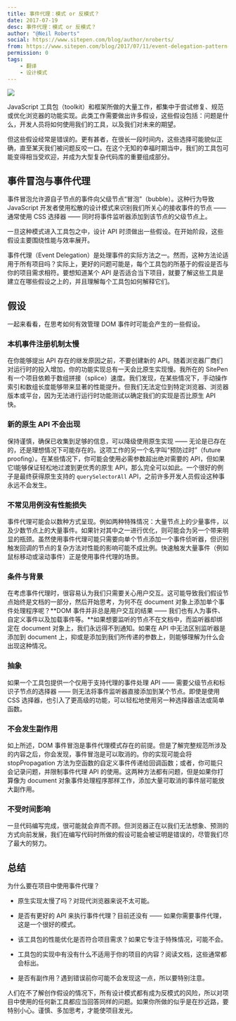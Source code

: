 ```yaml
---
title: 事件代理：模式 or 反模式？
date: 2017-07-19
desc: 事件代理：模式 or 反模式？
author: "@Neil Roberts"
social: https://www.sitepen.com/blog/author/nroberts/
from: https://www.sitepen.com/blog/2017/07/11/event-delegation-pattern-or-anti-pattern/
permission: 0
tags: 
    - 翻译
    - 设计模式
---
```


![](https://p5.ssl.qhimg.com/t016f64f144c3f7563b.jpg)

JavaScript 工具包（toolkit）和框架所做的大量工作，都集中于尝试修复、规范或优化浏览器的功能实现。此类工作需要做出许多假设，这些假设包括：问题是什么，开发人员将如何使用我们的工具，以及我们对未来的期望。

但这些假设经常是错误的。更有甚者，在很长一段时间内，这些选择可能貌似正确，直至某天我们被问题反咬一口。在这个无知的幸福时期当中，我们的工具包可能变得相当受欢迎，并成为大型复杂代码库的重要组成部分。

## 事件冒泡与事件代理

事件冒泡允许源自子节点的事件向父级节点“冒泡”（bubble）。这种行为导致 JavaScript 开发者使用松散的设计模式来识别我们所关心的接收事件的节点 —— 通常使用 CSS 选择器 —— 同时将事件监听器添加到该节点的父级节点上。

一旦这种模式进入工具包之中，设计 API 时须做出一些假设。在开始阶段，这些假设主要围绕性能与效率展开。

事件代理（Event Delegation）是处理事件的实际方法之一。然而，这种方法论适用于所有项目吗？实际上，更好的问题可能是，每个工具包的所基于的假设是否与你的项目需求相符。要想知道某个 API 是否适合当下项目，就要了解这些工具是建立在哪些假设之上的，并且理解每个工具包如何解释它们。

## 假设

一起来看看，在思考如何有效管理 DOM 事件时可能会产生的一些假设。

### 本机事件注册机制太慢

在你能够提出 API 存在的继发原因之前，不要创建新的 API。随着浏览器厂商们对运行时的投入增加，你的功能实现总有一天会比原生实现慢。我所在的 SitePen 有一个项目依赖于数组拼接（splice）速度。我们发现，在某些情况下，手动操作索引和数组长度能够带来显著的性能提升。但我们无法定位到特定浏览器、浏览器版本或平台，因为无法进行运行时功能测试以确定我们的实现是否比原生 API 快。

### 新的原生 API 不会出现

保持谨慎，确保已收集到足够的信息，可以降级使用原生实现 —— 无论是已存在的，还是理想情况下可能存在的。这项工作的另一个名字叫“预防过时”（future proofing）。在某些情况下，你可能会使用必需参数超出绝对需要的 API，但如果它l能够保证轻松地过渡到更优秀的原生 API，那么完全可以如此。一个很好的例子是最终获得原生支持的 `querySelectorAll` API，之前许多开发人员假设这种事永远不会发生。

### 不常见用例没有性能损失

事件代理可能会以数种方式呈现。例如两种特殊情况：大量节点上的少量事件，以及少数节点上的大量事件。如果针对其中之一进行优化，则可能会为另一个带来明显的瓶颈。虽然使用事件代理可能只需要向单个节点添加一个事件侦听器，但识别触发回调的节点的复杂方法对性能的影响可能不成比例。快速触发大量事件（例如鼠标移动或滚动事件）正是使用事件代理的场景。

### 条件与背景

在考虑事件代理时，很容易认为我们只需要关心用户交互。这可能导致我们假设节点始终是文档的一部分，然后开始思考，为何不在 document 对象上添加单个事件处理程序呢？**DOM 事件并非总是用户交互的结果 —— 我们也有人为事件、自定义事件以及加载事件等。**如果想要监听的节点不在文档中，而监听器却绑定在 document 对象上，我们永远得不到通知。如果在 API 中无法区别监听器是添加到 document 上，抑或是添加到我们所传递的参数上，则能够理解为什么会出现这种情况。

### 抽象

如果一个工具包提供一个仅用于支持代理的事件处理 API —— 需要父级节点和标识子节点的选择器 —— 则无法将事件监听器直接添加到某个节点。即使是使用 CSS 选择器，也引入了更高级的功能，可以轻松地使用另一种选择器语法或简单函数。

### 不会发生副作用

如上所述，DOM 事件冒泡是事件代理模式存在的前提。但是了解完整规范所涉及的内容之后，你会发现，事件冒泡是可以取消的。你的实现可能会将 stopPropagation 方法为空函数的自定义事件传递给回调函数；或者，你可能只会记录问题，并限制事件代理 API 的使用。这两种方法都有问题，但是如果你打算像为 document 对象事件处理程序那样工作，添加大量可取消的事件层可能放大副作用。

### 不受时间影响

一旦代码编写完成，很可能就会弃而不顾。但浏览器正在以我们无法想象、预测的方式向前发展，我们在编写代码时所做的假设可能会被证明是错误的，尽管我们尽了最大的努力。

## 总结

为什么要在项目中使用事件代理？

*   原生实现太慢了吗？对现代浏览器来说不太可能。

*   是否有更好的 API 来执行事件代理？目前还没有 —— 如果你需要事件代理，这是一个很好的模式。

*   该工具包的性能优化是否符合项目需求？如果它专注于特殊情况，可能不会。

*   工具包的实现中有没有什么不适用于你的项目的内容？阅读文档，这些通常都会标出。

*   是否有副作用？遇到错误前你可能不会发现这一点，所以要特别注意。

人们在不了解创作假设的情况下，所有设计模式都有成为反模式的风险，所以对项目中使用的任何新工具都应当回答同样的问题。如果你所做的似乎是在抄近路，要特别小心。谨慎、多加思考，才能使项目发光。
